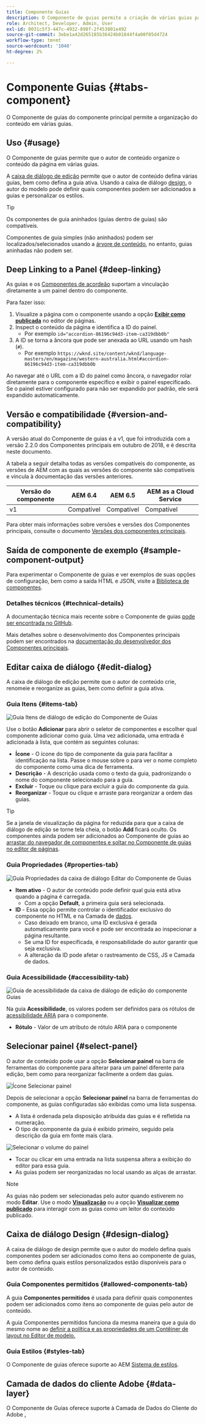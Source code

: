```yaml
---
title: Componente Guias
description: O Componente de guias permite a criação de várias guias para organizar o conteúdo em uma página.
role: Architect, Developer, Admin, User
exl-id: 0031c5f3-447c-4932-898f-2f453801e492
source-git-commit: 3ebe1a42d265185b36424b01844f4a00f05d4724
workflow-type: tm+mt
source-wordcount: '1040'
ht-degree: 2%

---
```


# Componente Guias {#tabs-component}

O Componente de guias do componente principal permite a organização do conteúdo em várias guias.

## Uso {#usage}

O Componente de guias permite que o autor de conteúdo organize o conteúdo da página em várias guias.

A [caixa de diálogo de edição](#edit-dialog) permite que o autor de conteúdo defina várias guias, bem como defina a guia ativa. Usando a caixa de diálogo [design](#design-dialog), o autor do modelo pode definir quais componentes podem ser adicionados a guias e personalizar os estilos.

>[!TIP]
>
>Os componentes de guia aninhados (guias dentro de guias) são compatíveis.
>
>Componentes de guia simples (não aninhados) podem ser localizados/selecionados usando a [árvore de conteúdo](https://docs.adobe.com/content/help/en/experience-manager-cloud-service/sites/authoring/fundamentals/environment-tools.html#content-tree), no entanto, guias aninhadas não podem ser.

## Deep Linking to a Panel {#deep-linking}

As guias e os [Componentes de acordeão](accordion.md) suportam a vinculação diretamente a um painel dentro do componente.

Para fazer isso:

1. Visualize a página com o componente usando a opção **[Exibir como publicada](https://docs.adobe.com/content/help/en/experience-manager-cloud-service/sites/authoring/fundamentals/editing-content.html#view-as-published)** no editor de páginas.
1. Inspect o conteúdo da página e identifica a ID do painel.
   * Por exemplo `id="accordion-86196c94d3-item-ca319dbb0b"`
1. A ID se torna a âncora que pode ser anexada ao URL usando um hash (`#`).
   * Por exemplo `https://wknd.site/content/wknd/language-masters/en/magazine/western-australia.html#accordion-86196c94d3-item-ca319dbb0b`

Ao navegar até o URL com a ID do painel como âncora, o navegador rolar diretamente para o componente específico e exibir o painel especificado. Se o painel estiver configurado para não ser expandido por padrão, ele será expandido automaticamente.

## Versão e compatibilidade {#version-and-compatibility}

A versão atual do Componente de guias é a v1, que foi introduzida com a versão 2.2.0 dos Componentes principais em outubro de 2018, e é descrita neste documento.

A tabela a seguir detalha todas as versões compatíveis do componente, as versões de AEM com as quais as versões do componente são compatíveis e vincula à documentação das versões anteriores.

| Versão do componente | AEM 6.4 | AEM 6.5 | AEM as a Cloud Service |
|--- |--- |--- |---|
| v1 | Compatível | Compatível | Compatível |

Para obter mais informações sobre versões e versões dos Componentes principais, consulte o documento [Versões dos componentes principais](/help/versions.md).

## Saída de componente de exemplo {#sample-component-output}

Para experimentar o Componente de guias e ver exemplos de suas opções de configuração, bem como a saída HTML e JSON, visite a [Biblioteca de componentes](https://adobe.com/go/aem_cmp_library_tabs).

### Detalhes técnicos {#technical-details}

A documentação técnica mais recente sobre o Componente de guias [pode ser encontrada no GitHub](https://adobe.com/go/aem_cmp_tech_tabs_v1).

Mais detalhes sobre o desenvolvimento dos Componentes principais podem ser encontrados na [documentação do desenvolvedor dos Componentes principais](/help/developing/overview.md).

## Editar caixa de diálogo {#edit-dialog}

A caixa de diálogo de edição permite que o autor de conteúdo crie, renomeie e reorganize as guias, bem como definir a guia ativa.

### Guia Itens {#items-tab}

![Guia Itens de diálogo de edição do Componente de Guias](/help/assets/tabs-edit-items.png)

Use o botão **Adicionar** para abrir o seletor de componentes e escolher qual componente adicionar como guia. Uma vez adicionada, uma entrada é adicionada à lista, que contém as seguintes colunas:

* **Ícone**  - O ícone do tipo de componente da guia para facilitar a identificação na lista. Passe o mouse sobre o para ver o nome completo do componente como uma dica de ferramenta.
* **Descrição**  - A descrição usada como o texto da guia, padronizando o nome do componente selecionado para a guia.
* **Excluir**  - Toque ou clique para excluir a guia do componente da guia.
* **Reorganizar**  - Toque ou clique e arraste para reorganizar a ordem das guias.

>[!TIP]
>
>Se a janela de visualização da página for reduzida para que a caixa de diálogo de edição se torne tela cheia, o botão **Add** ficará oculto. Os componentes ainda podem ser adicionados ao Componente de guias ao [arrastar do navegador de componentes e soltar no Componente de guias no editor de páginas](https://docs.adobe.com/content/help/en/experience-manager-cloud-service/sites/authoring/fundamentals/editing-content.html#inserting-a-component).

### Guia Propriedades {#properties-tab}

![Guia Propriedades da caixa de diálogo Editar do Componente de Guias](/help/assets/tabs-edit-properties.png)

* **Item ativo**  - O autor de conteúdo pode definir qual guia está ativa quando a página é carregada.
   * Com a opção **Default**, a primeira guia será selecionada.
* **ID**  - Essa opção permite controlar o identificador exclusivo do componente no HTML e na Camada de  [dados](/help/developing/data-layer/overview.md).
   * Caso deixado em branco, uma ID exclusiva é gerada automaticamente para você e pode ser encontrada ao inspecionar a página resultante.
   * Se uma ID for especificada, é responsabilidade do autor garantir que seja exclusiva.
   * A alteração da ID pode afetar o rastreamento de CSS, JS e Camada de dados.

### Guia Acessibilidade {#accessibility-tab}

![Guia de acessibilidade da caixa de diálogo de edição do componente Guias](/help/assets/tabs-edit-accessibility.png)

Na guia **Acessibilidade**, os valores podem ser definidos para os rótulos de [acessibilidade ARIA](https://www.w3.org/WAI/standards-guidelines/aria/) para o componente.

* **Rótulo**  - Valor de um atributo de rótulo ARIA para o componente

## Selecionar painel {#select-panel}

O autor de conteúdo pode usar a opção **Selecionar painel** na barra de ferramentas do componente para alterar para um painel diferente para edição, bem como para reorganizar facilmente a ordem das guias.

![Ícone Selecionar painel](/help/assets/select-panel-icon.png)

Depois de selecionar a opção **Selecionar painel** na barra de ferramentas do componente, as guias configuradas são exibidas como uma lista suspensa.

* A lista é ordenada pela disposição atribuída das guias e é refletida na numeração.
* O tipo de componente da guia é exibido primeiro, seguido pela descrição da guia em fonte mais clara.

![Selecionar o volume do painel](/help/assets/select-panel-popover.png)

* Tocar ou clicar em uma entrada na lista suspensa altera a exibição do editor para essa guia.
* As guias podem ser reorganizadas no local usando as alças de arrastar.

>[!NOTE]
>
>As guias não podem ser selecionadas pelo autor quando estiverem no modo **Editar**. Use o modo **[Visualização](https://docs.adobe.com/content/help/en/experience-manager-cloud-service/sites/authoring/fundamentals/editing-content.html#preview-mode)** ou a opção **[Visualizar como publicado](https://docs.adobe.com/content/help/en/experience-manager-cloud-service/sites/authoring/fundamentals/editing-content.html#view-as-published)** para interagir com as guias como um leitor do conteúdo publicado.

## Caixa de diálogo Design {#design-dialog}

A caixa de diálogo de design permite que o autor do modelo defina quais componentes podem ser adicionados como itens ao componente de guias, bem como defina quais estilos personalizados estão disponíveis para o autor de conteúdo.

### Guia Componentes permitidos {#allowed-components-tab}

A guia **Componentes permitidos** é usada para definir quais componentes podem ser adicionados como itens ao componente de guias pelo autor de conteúdo.

A guia Componentes permitidos funciona da mesma maneira que a guia do mesmo nome ao [definir a política e as propriedades de um Contêiner de layout no Editor de modelo.](https://docs.adobe.com/content/help/en/experience-manager-cloud-service/sites/authoring/features/templates.html)

### Guia Estilos {#styles-tab}

O Componente de guias oferece suporte ao AEM [Sistema de estilos](/help/get-started/authoring.md#component-styling).

## Camada de dados do cliente Adobe {#data-layer}

O Componente de Guias oferece suporte à Camada de Dados do Cliente do Adobe [.](/help/developing/data-layer/overview.md)
